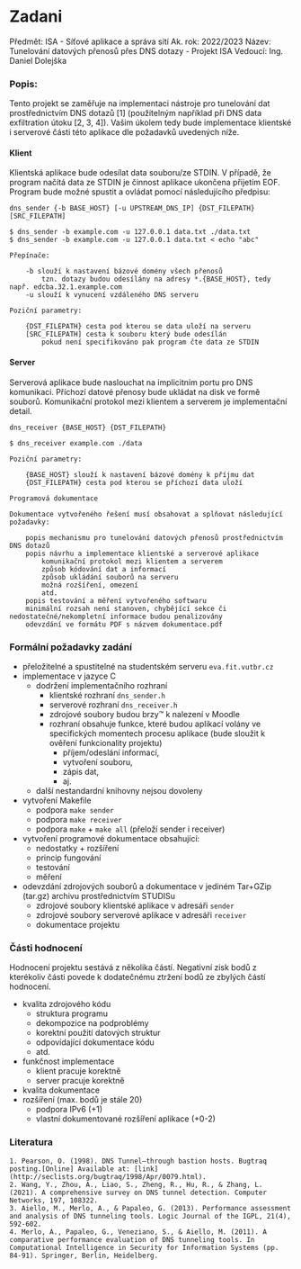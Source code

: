 # Zadani
Předmět: ISA - Síťové aplikace a správa sítí
Ak. rok: 2022/2023
Název:   Tunelování datových přenosů přes DNS dotazy - Projekt ISA 
Vedoucí: Ing. Daniel Dolejška

### Popis:
Tento projekt se zaměřuje na implementaci nástroje pro tunelování dat prostřednictvím 
DNS dotazů [1] \(použitelným například při DNS data exfiltration útoku [2, 3, 4]).
Vašim úkolem tedy bude implementace klientské i serverové části této aplikace dle požadavků uvedených níže.

#### Klient
Klientská aplikace bude odesílat data souboru/ze STDIN. 
V případě, že program načítá data ze STDIN je činnost aplikace ukončena přijetím EOF.
Program bude možné spustit a ovládat pomocí následujícího předpisu:

```
dns_sender {-b BASE_HOST} [-u UPSTREAM_DNS_IP] {DST_FILEPATH} [SRC_FILEPATH]

$ dns_sender -b example.com -u 127.0.0.1 data.txt ./data.txt
$ dns_sender -b example.com -u 127.0.0.1 data.txt < echo "abc"

Přepínače:

    -b slouží k nastavení bázové domény všech přenosů
        tzn. dotazy budou odesílány na adresy *.{BASE_HOST}, tedy např. edcba.32.1.example.com
    -u slouží k vynucení vzdáleného DNS serveru

Poziční parametry:

    {DST_FILEPATH} cesta pod kterou se data uloží na serveru
    [SRC_FILEPATH] cesta k souboru který bude odesílán
        pokud není specifikováno pak program čte data ze STDIN
```

#### Server

Serverová aplikace bude naslouchat na implicitním portu pro DNS komunikaci. 
Příchozí datové přenosy bude ukládat na disk ve formě souborů. 
Komunikační protokol mezi klientem a serverem je implementační detail.

```
dns_receiver {BASE_HOST} {DST_FILEPATH}

$ dns_receiver example.com ./data

Poziční parametry:

    {BASE_HOST} slouží k nastavení bázové domény k příjmu dat
    {DST_FILEPATH} cesta pod kterou se příchozí data uloží

Programová dokumentace

Dokumentace vytvořeného řešení musí obsahovat a splňovat následující požadavky:

    popis mechanismu pro tunelování datových přenosů prostřednictvím DNS dotazů
    popis návrhu a implementace klientské a serverové aplikace
        komunikační protokol mezi klientem a serverem
        způsob kódování dat a informací
        způsob ukládání souborů na serveru
        možná rozšíření, omezení
        atd.
    popis testování a měření vytvořeného softwaru
    minimální rozsah není stanoven, chybějící sekce či nedostatečné/nekompletní informace budou penalizovány
    odevzdání ve formátu PDF s názvem dokumentace.pdf
```

### Formální požadavky zadání

- přeložitelné a spustitelné na studentském serveru `eva.fit.vutbr.cz`
- implementace v jazyce C
    - dodržení implementačního rozhraní
        - klientské rozhraní `dns_sender.h`
        - serverové rozhraní `dns_receiver.h`
        - zdrojové soubory budou brzy™ k nalezení v Moodle
        - rozhraní obsahuje funkce, které budou aplikací volány ve specifických momentech procesu aplikace (bude sloužit k ověření funkcionality projektu)
            - příjem/odeslání informací,
            - vytvoření souboru,
            - zápis dat,
            - aj.
    - další nestandardní knihovny nejsou dovoleny
- vytvoření Makefile
    - podpora `make sender`
    - podpora `make receiver`
    - podpora `make` + `make all` (přeloží sender i receiver)
- vytvoření programové dokumentace obsahující:
    - nedostatky + rozšíření
    - princip fungování
    - testování
    - měření
- odevzdání zdrojových souborů a dokumentace v jediném Tar+GZip (tar.gz) archivu prostřednictvím STUDISu
    - zdrojové soubory klientské aplikace v adresáři `sender`
    - zdrojové soubory serverové aplikace v adresáři `receiver`
    - dokumentace projektu

### Části hodnocení

Hodnocení projektu sestává z několika částí. Negativní zisk bodů z kterékoliv části povede k dodatečnému ztržení bodů ze zbylých částí hodnocení.

- kvalita zdrojového kódu
    - struktura programu
    - dekompozice na podproblémy
    - korektní použití datových struktur
    - odpovídající dokumentace kódu
    - atd.
- funkčnost implementace
    - klient pracuje korektně
    - server pracuje korektně
- kvalita dokumentace
- rozšíření (max. bodů je stále 20)
    - podpora IPv6 (+1)
    - vlastní dokumentované rozšíření aplikace (+0-2)

### Literatura
    1. Pearson, O. (1998). DNS Tunnel–through bastion hosts. Bugtraq posting.[Online] Available at: [link](http://seclists.org/bugtraq/1998/Apr/0079.html).
    2. Wang, Y., Zhou, A., Liao, S., Zheng, R., Hu, R., & Zhang, L. (2021). A comprehensive survey on DNS tunnel detection. Computer Networks, 197, 108322.
    3. Aiello, M., Merlo, A., & Papaleo, G. (2013). Performance assessment and analysis of DNS tunneling tools. Logic Journal of the IGPL, 21(4), 592-602.
    4. Merlo, A., Papaleo, G., Veneziano, S., & Aiello, M. (2011). A comparative performance evaluation of DNS tunneling tools. In Computational Intelligence in Security for Information Systems (pp. 84-91). Springer, Berlin, Heidelberg.

